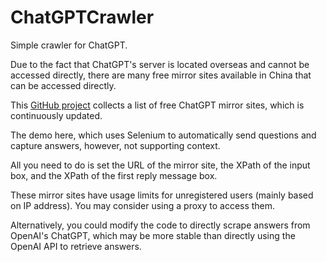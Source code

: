 # ChatGPTCrawler
Simple crawler for ChatGPT. 
​

Due to the fact that ChatGPT's server is located overseas and cannot be accessed directly, there are many free mirror sites available in China that can be accessed directly.

This [GitHub project](https://github.com/LiLittleCat/awesome-free-chatgpt) collects a list of free ChatGPT mirror sites, which is continuously updated.

The demo here, which uses Selenium to automatically send questions and capture answers, however, not supporting context. 

All you need to do is set the URL of the mirror site, the XPath of the input box, and the XPath of the first reply message box.

​These mirror sites have usage limits for unregistered users (mainly based on IP address). You may consider using a proxy to access them.

Alternatively, you could modify the code to directly scrape answers from OpenAI's ChatGPT, which may be more stable than directly using the OpenAI API to retrieve answers.
